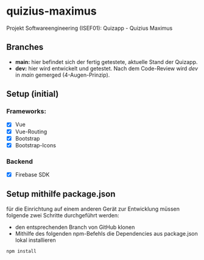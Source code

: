 # quizius-maximus
Projekt Softwareengineering (ISEF01): Quizapp - Quizius Maximus

## Branches
- **main:** hier befindet sich der fertig getestete, aktuelle Stand der Quizapp.
- **dev:** hier wird entwickelt und getestet. Nach dem Code-Review wird *dev* in *main* gemerged (4-Augen-Prinzip).

## Setup (initial)
### Frameworks: 
- [X] Vue
- [X] Vue-Routing
- [X] Bootstrap 
- [X] Bootstrap-Icons
### Backend
- [X] Firebase SDK

## Setup mithilfe package.json
für die Einrichtung auf einem anderen Gerät zur Entwicklung müssen folgende zwei Schritte durchgeführt werden:
- den entsprechenden Branch von GitHub klonen
- Mithilfe des folgenden npm-Befehls die Dependencies aus package.json lokal installieren
```sh
npm install
```

